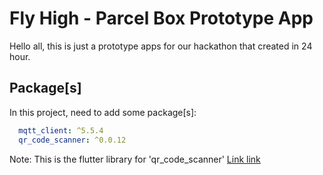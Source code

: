 # Fly High - Parcel Box Prototype App
Hello all, this is just a prototype apps for our hackathon that created in 24 hour.

## Package[s]
In this project, need to add some package[s]:
```yaml
  mqtt_client: ^5.5.4
  qr_code_scanner: ^0.0.12
```

Note: This is the flutter library for 'qr_code_scanner' [Link link](https://pub.dev/packages/qr_code_scanner#-readme-tab-)